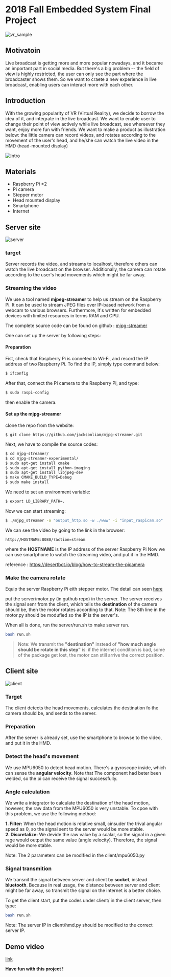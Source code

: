 # 2018 Fall Embedded System Final Project

![vr_sample](05.jpg)

## Motivatoin

  Live broadcast is getting more and more popular nowadays, and it became an important part in social media.
  But there's a big problem -- the field of view is highly restricted, the user can only see the part where the broadcaster shows them.
  So we want to craete a new experience in live broadcast, enabling users can interact more with each other.
  
## Introduction

  With the growing popularity of VR (Virtual Reality), we decide to borrow the idea of it, and integrate in the live broadcast. We want to enable user to change their point of view actively while live broadcast, see whereever they want, enjoy more fun with friends.
  We want to make a product as illustration below: the little camera can record videos, and rotates according to the movement of the user's head, and he/she can watch the live video in the HMD (head-mounted display)

![intro](17.PNG)

## Materials

* Raspberry Pi *2
* Pi camera
* Stepper motor
* Head mounted display
* Smartphone
* Internet

## Server site
![server](IMG_4104.JPG)

### target 
  Server records the video, and streams to localhost, therefore others can watch the live broadcast on the browser. Additionally, the camera can rotate according to the user's head movements which might be far away.
  
### Streaming the video
  We use a tool named **mjpeg-streamer** to help us stream on the Raspberry Pi. It can be used to stream JPEG files over IP-based network from a webcam to various browsers. Furthermore, It's written for embedded devices with limited resources  in terms RAM and CPU.

The complete source code can be found on github : [mjpg-streamer](https://github.com/jacksonliam/mjpg-streamer)

One can set up the server by following steps:

#### Preparation
   Fist, check that Raspberry Pi is conneted to Wi-Fi, and record the IP address of two Raspberry Pi.
   To find the IP, simply type command below:
   ``` bash
   $ ifconfig
   ```
   After that, connect the Pi camera to the Raspberry Pi, and type:
   ```bash
   $ sudo raspi-config
   ```
   then enable the camera. 
  
#### Set up the mjpg-streamer
   clone the repo from the website:
   ```
   $ git clone https://github.com/jacksonliam/mjpg-streamer.git
   ```
   
   Next, we have to compile the source codes:
   ```bash
   $ cd mjpg-streamer/
   $ cd mjpg-streamer-experimental/
   $ sudo apt-get install cmake
   $ sudo apt-get install python-imaging
   $ sudo apt-get install libjpeg-dev
   $ make CMAKE_BUILD_TYPE=Debug
   $ sudo make install
   ```
   
   We need to set an environment variable:
   ```bash
   $ export LD_LIBRARY_PATH=.
   ```
   
   Now we can start streaming:
   ```bash
   $ ./mjpg_streamer -o "output_http.so -w ./www" -i "input_raspicam.so"
   ```
   
   We can see the video by going to the link in the browser:
   ```
   http://HOSTNAME:8080/?action=stream
   ```
   where the **HOSTNAME** is the IP address of the server Raspberry Pi
   Now we can use smartphone to watch the streaming video, and put it in the HMD.

   reference : https://desertbot.io/blog/how-to-stream-the-picamera

### Make the camera rotate
Equip the server Raspberry Pi eith stepper motor. 
The detail can seen [here](https://blog.everlearn.tw/%E7%95%B6-python-%E9%81%87%E4%B8%8A-raspberry-pi/raspberry-pi-3-model-b-%E5%88%A9%E7%94%A8-uln2003a-28byj-48-%E9%A9%85%E5%8B%95%E6%9D%BF%E6%8E%A7%E5%88%B6%E6%AD%A5%E9%80%B2%E9%A6%AC%E9%81%94)

put the server/motor.py (in guthub repo) in the server. The server receives the signal senr from the client, which tells the **destination** of the camera should be, then the motor rotates according to that.
Note: The 8th line in the motor.py should be modufied so the IP is the server's.

When all is done, run the server/run.sh to make server run.
```bash
bash run.sh
```

> Note: We transmit the **"destination"** instead of **"how much angle should be rotate in this step"** is: if the internet condition is bad, some of the package get lost, the motor can still arrive the correct position.
   
   
## Client site
![client](IMG_4097.JPG)
### Target
   The client detects the head movements, calculates the destination fo the camera should be, and sends to the server.
   
### Preparation
  After the server is already set, use the smartphone to browse to the video, and put it in the HMD.
  
### Detect the head's movement
  We use MPU6050 to detect head motion. There's a gyroscope inside, which can sense the **angular velocity**.
  Note that The component had beter been welded, so the pi can receive the signal successfully.
  
### Angle calculation
  We write a integrator to calculate the destination of the head motion, however, the raw data from the MPU6050 is very unstable. To cpoe with this problem, we use the following method:

**1. Filter:**
When the head motion is relative small, cinsuder the trival angular speed as 0, so the signal sent to the server would be more stable.    
**2. Discretalize:**
We devide the raw value by a scalar, so the signal in a given rage would output the same value (angle velocity). Therefore, the signal would be more stable.

Note: The 2 parameters can be modified in the client/mpu6050.py

### Signal transmition
  We transnit the signal between server and client by **socket**, instead **bluetooth**. Because in real usage, the distance between server and client might be far away, so transmit the signal on the internet is a better choise.

To get the client start, put the codes under client/ in the client server, then type:
```bash
bash run.sh
```
Note: The server IP in client/hmd.py should be modified to the correct server IP.
   
## Demo video
[link](https://www.youtube.com/watch?v=-KDOYl6tp2Y&feature=share)

**Have fun with this project !**
